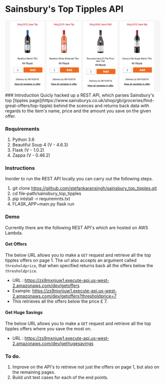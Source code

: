 # Sainsbury's Top Tipples API

<img src='cover.png' />
### Introduction
Quicly hacked up a REST API, which parses Sainsbury's top [tipples page](https://www.sainsburys.co.uk/shop/gb/groceries/find-great-offers/top-tipple) behind the scences and returns back data with regards to the item's name, price and the amount you save on the given offer.

### Requirements
1. Python 3.6
2. Beautiful Soup 4 (V - 4.6.3)
3. Flask (V - 1.0.2)
3. Zappa (V - 0.46.2)


### Instructions

Inorder to run the REST API locally you can carry out the following steps.

1. git clone https://github.com/stefankaransingh/sainsbury_top_tipples.git
2. cd file-path/sainsbury_top_tipples
3. pip intstall -r requiremnts.txt
4. FLASK_APP=main.py flask run

### Demo

Currently there are the following REST API's which are hosted on AWS Lambda.

#### Get Offers

  The below URL allows you to make a ```GET``` request and retrieve all the top tipples offers on page 1. The url also accepts an argument called ```thresholdprice```, that when specified returns back all the offers below the ```thresholdprice```.

  - URL : https://zs9mxnjuw1.execute-api.us-west-2.amazonaws.com/dev/getoffers
  - Example: https://zs9mxnjuw1.execute-api.us-west-2.amazonaws.com/dev/getoffers?thresholdprice=7
  - This retrieves all the offers below the price £ 7.


#### Get Huge Savings

  The below URL allows you to make a ```GET``` request and retrieve all the top tipples offers where you save the most on.

  - URL : https://zs9mxnjuw1.execute-api.us-west-2.amazonaws.com/dev/gethugesavings

### To do.

1. Improve on the API's to retrieve not just the offers on page 1, but also on the remaining pages.
2. Build unit test cases for each of the end points.

